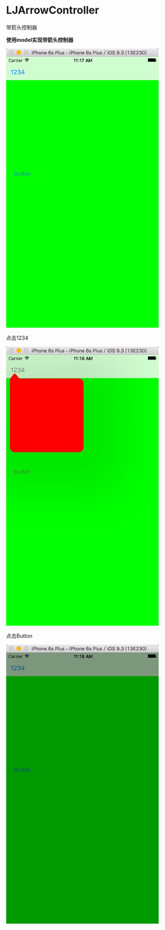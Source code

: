 # LJArrowController
带箭头控制器

<B>使用model实现带箭头控制器</B>

![Screenshot](https://github.com/LJjack/LJArrowController/blob/master/11.png)

点击1234

![Screenshot](https://github.com/LJjack/LJArrowController/blob/master/22.png)

点击Button

![Screenshot](https://github.com/LJjack/LJArrowController/blob/master/33.png)
